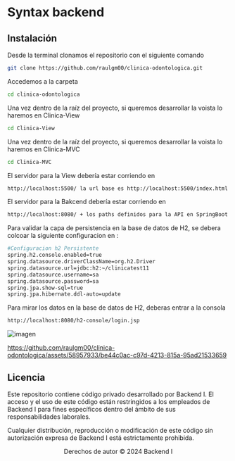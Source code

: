 # Syntax backend


## Instalación

Desde la terminal clonamos el repositorio con el siguiente comando

```bash
git clone https://github.com/raulgm00/clinica-odontologica.git
```
Accedemos a la carpeta 
```bash
cd clinica-odontologica

```
Una vez dentro de la raíz del proyecto, si queremos desarrollar la voista lo haremos en Clinica-View
```bash
cd Clinica-View
```
Una vez dentro de la raíz del proyecto, si queremos desarrollar la voista lo haremos en Clinica-MVC
```bash
cd Clinica-MVC
```

El servidor para la View debería estar corriendo en 
```bash
http://localhost:5500/ la url base es http://localhost:5500/index.html
```


El servidor para la Bakcend debería estar corriendo en 
```bash
http://localhost:8080/ + los paths definidos para la API en SpringBoot
```

Para validar la capa de persistencia en la base de datos de H2, se debera colcoar la siguiente configuracion en :

```bash
#Configuracion h2 Persistente
spring.h2.console.enabled=true
spring.datasource.driverClassName=org.h2.Driver
spring.datasource.url=jdbc:h2:~/clinicatest11
spring.datasource.username=sa
spring.datasource.password=sa
spring.jpa.show-sql=true
spring.jpa.hibernate.ddl-auto=update
```

Para mirar los datos en la base de datos de H2, deberas entrar a la consola

```bash
http://localhost:8080/h2-console/login.jsp
```

![imagen](https://github.com/raulgm00/clinica-odontologica/assets/58957933/16a4458b-d80c-4afd-a2b9-88fd09972755)




https://github.com/raulgm00/clinica-odontologica/assets/58957933/be44c0ac-c97d-4213-815a-95ad21533659




## Licencia

Este repositorio contiene código privado desarrollado por Backend I. El acceso y el uso de este código están restringidos a los empleados de Backend I para fines específicos dentro del ámbito de sus responsabilidades laborales.

Cualquier distribución, reproducción o modificación de este código sin autorización expresa de Backend I está estrictamente prohibida.

<p align="center">
Derechos de autor © 2024 Backend I
</p>
